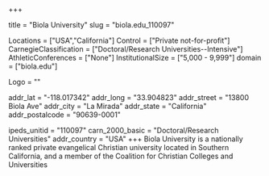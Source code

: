 
+++

title = "Biola University"
slug = "biola.edu_110097"

Locations = ["USA","California"]
Control = ["Private not-for-profit"]
CarnegieClassification = ["Doctoral/Research Universities--Intensive"]
AthleticConferences = ["None"]
InstitutionalSize = ["5,000 - 9,999"]
domain = ["biola.edu"]

Logo = ""

addr_lat = "-118.017342"
addr_long = "33.904823"
addr_street = "13800 Biola Ave"
addr_city = "La Mirada"
addr_state = "California"
addr_postalcode = "90639-0001"

ipeds_unitid = "110097"
carn_2000_basic = "Doctoral/Research Universities"
addr_country = "USA"
+++
    Biola University is a nationally ranked private evangelical Christian university located in Southern California, and a member of the Coalition for Christian Colleges and Universities
